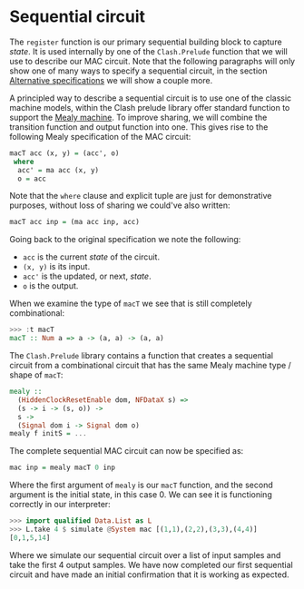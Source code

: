# Sequential circuit

The `register` function is our primary sequential building block to capture *state*.
It is used internally by one of the `Clash.Prelude` function that we will use to describe our MAC circuit.
Note that the following paragraphs will only show one of many ways to specify a sequential circuit, in the section [Alternative specifications](#mac6) we will show a couple more.

A principled way to describe a sequential circuit is to use one of the classic machine models, within the Clash prelude library offer standard function to support the [Mealy machine](http://en.wikipedia.org/wiki/Mealy_machine).
To improve sharing, we will combine the transition function and output function into one.
This gives rise to the following Mealy specification of the MAC circuit:

``` haskell
macT acc (x, y) = (acc', o)
 where
  acc' = ma acc (x, y)
  o = acc
```

Note that the `where` clause and explicit tuple are just for demonstrative purposes, without loss of sharing we could've also written:

``` haskell
macT acc inp = (ma acc inp, acc)
```

Going back to the original specification we note the following:

- `acc` is the current *state* of the circuit.
- `(x, y)` is its input.
- `acc'` is the updated, or next, *state*.
- `o` is the output.

When we examine the type of `macT` we see that is still completely combinational:

``` haskell
>>> :t macT
macT :: Num a => a -> (a, a) -> (a, a)
```

The `Clash.Prelude` library contains a function that creates a sequential circuit from a combinational circuit that has the same Mealy machine type / shape of `macT`:

``` haskell
mealy ::
  (HiddenClockResetEnable dom, NFDataX s) =>
  (s -> i -> (s, o)) ->
  s ->
  (Signal dom i -> Signal dom o)
mealy f initS = ...
```

The complete sequential MAC circuit can now be specified as:

``` haskell
mac inp = mealy macT 0 inp
```

Where the first argument of `mealy` is our `macT` function, and the second argument is the initial state, in this case 0.
We can see it is functioning correctly in our interpreter:

``` haskell
>>> import qualified Data.List as L
>>> L.take 4 $ simulate @System mac [(1,1),(2,2),(3,3),(4,4)]
[0,1,5,14]
```

Where we simulate our sequential circuit over a list of input samples and take the first 4 output samples.
We have now completed our first sequential circuit and have made an initial confirmation that it is working as expected.
